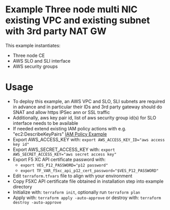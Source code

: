 # Example Three node multi NIC existing VPC and existing subnet with 3rd party NAT GW

This example instantiates:

- Three node CE
- AWS SLO and SLI interface
- AWS security groups

# Usage

- To deploy this example, an AWS VPC and SLO, SLI subnets are required in advance and in particular their IDs and 3rd
  party gateway should do SNAT and allow https IPSec ann or SSL traffic
- Additionally, aws key pair id, list of aws security group id(s) for SLO interface needs to be available
- If needed extend existing IAM policy actions with e.g. "ec2:DescribeKeyPairs"
  [IAM Policy Example](https://docs.cloud.f5.com/docs/reference/cloud-cred-ref/aws-vpc-cred-ref)
- Export AWS_ACCESS_KEY with: `export AWS_ACCESS_KEY_ID="aws access key id"`
- Export AWS_SECRET_ACCESS_KEY with: `export AWS_SECRET_ACCESS_KEY="aws secret access key"`
- Export F5 XC API certificate password with:
    * `export VES_P12_PASSWORD="p12 password"`
    * `export TF_VAR_f5xc_api_p12_cert_password="$VES_P12_PASSWORD"`
- Edit `terraform.tfvars` file to align with your environment
- Copy F5XC API certificate file obtained in installation step into example directory
- Initialize with: `terraform init`, optionally run `terraform plan`
- Apply with: `terraform apply -auto-approve` or destroy with: `terraform destroy -auto-approve`